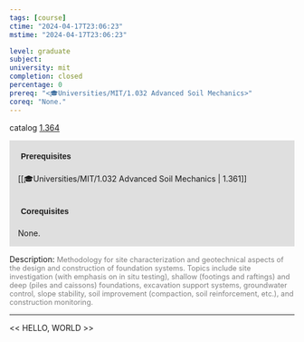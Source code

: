 ```yaml
---
tags: [course]
ctime: "2024-04-17T23:06:23"
mstime: "2024-04-17T23:06:23"

level: graduate
subject: 
university: mit
completion: closed
percentage: 0
prereq: "<🎓Universities/MIT/1.032 Advanced Soil Mechanics>"
coreq: "None."
---
```


catalog [1.364](http://student.mit.edu/catalog/m1b.html#1.364)

<span style="display: block; padding: 15px; background-color: rgb(100, 100, 100, 0.2);"><font id="m_prereq262_0" style="display: block; font-family: Arial, sans-serif; font-weight: bold; padding: 5px">Prerequisites</font><br><span id="prereq262_0">[[🎓Universities/MIT/1.032 Advanced Soil Mechanics | 1.361]]</span></span>
<span style="display: block; padding: 15px; background-color: rgb(100, 100, 100, 0.2);"><font id="m_coreq262_0" style="display: block; font-family: Arial, sans-serif; font-weight: bold; padding: 5px">Corequisites</font><br><span id="coreq262_0">None.</span></span>

<font style="">Description:</font>
<font style="color: grey; font-size: 0.8rem;">Methodology for site characterization and geotechnical aspects of the design and construction of foundation systems.  Topics include site investigation (with emphasis on in situ testing), shallow (footings and raftings) and deep (piles and caissons) foundations, excavation support systems, groundwater control, slope stability, soil improvement (compaction, soil reinforcement, etc.), and construction monitoring.</font>



---

<< HELLO, WORLD >>
